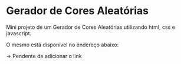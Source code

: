 # Gerador de Cores Aleatórias

Mini projeto de um Gerador de Cores Aleatórias utilizando html, css e javascript.

O mesmo está disponível no endereço abaixo:

-> Pendente de adicionar o link
